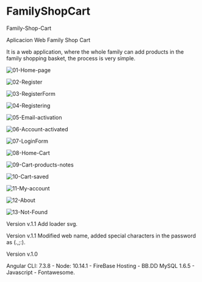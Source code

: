 # FamilyShopCart

Family-Shop-Cart

Aplicacion Web Family Shop Cart

It is a web application, where the whole family can add products in the family shopping basket, the process is very simple.

![01-Home-page](https://res.cloudinary.com/luisfernandez/image/upload/v1580837907/01-Home-page_otenn4.png)

![02-Register](https://res.cloudinary.com/luisfernandez/image/upload/v1580837906/02-Register_mk1ik6.png)

![03-RegisterForm](https://res.cloudinary.com/luisfernandez/image/upload/v1580831650/03-RegisterForm_dhkslf.png)

![04-Registering](https://res.cloudinary.com/luisfernandez/image/upload/v1580831649/04-Registering_vz2dyk.png)

![05-Email-activation](https://res.cloudinary.com/luisfernandez/image/upload/v1580831646/05-Email-activation_q7viaf.png)

![06-Account-activated](https://res.cloudinary.com/luisfernandez/image/upload/v1580831645/06-Account-activated_srqvzg.png)

![07-LoginForm](https://res.cloudinary.com/luisfernandez/image/upload/v1580837907/07-LoginForm_ezl8vg.png)

![08-Home-Cart](https://res.cloudinary.com/luisfernandez/image/upload/v1580831658/08-Home-Cart_qf8p52.png)

![09-Cart-products-notes](https://res.cloudinary.com/luisfernandez/image/upload/v1580831651/09-Cart-products-notes_qidweo.png)

![10-Cart-saved](https://res.cloudinary.com/luisfernandez/image/upload/v1580831654/10-Cart-saved_u5qqtn.png)

![11-My-account](https://res.cloudinary.com/luisfernandez/image/upload/v1580831651/11-My-account_t5c078.png)

![12-About](https://res.cloudinary.com/luisfernandez/image/upload/v1580837906/12-About_zdh2cl.png)

![13-Not-Found](https://res.cloudinary.com/luisfernandez/image/upload/v1580831661/13-Not-Found_wfci2w.png)

Version v.1.1
Add loader svg.

Version v.1.1
Modified web name, added special characters in the password as (.,;:).

Version v.1.0

Angular CLI: 7.3.8 - Node: 10.14.1 - FireBase Hosting - BB.DD MySQL 1.6.5 - Javascript - Fontawesome.